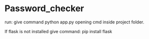 # Password_checker
run:
    give command python app.py opening cmd inside project folder.

If flask is not installed give command: pip install flask 
